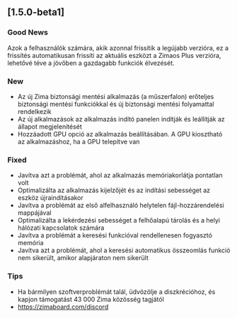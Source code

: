 ## [1.5.0-beta1]
### Good News
Azok a felhasználók számára, akik azonnal frissítik a legújabb verzióra, ez a frissítés automatikusan frissíti az aktuális eszközt a Zimaos Plus verzióra, lehetővé téve a jövőben a gazdagabb funkciók élvezését.
### New
- Az új Zima biztonsági mentési alkalmazás (a műszerfalon) erőteljes biztonsági mentési funkciókkal és új biztonsági mentési folyamattal rendelkezik
- Az új alkalmazások az alkalmazás indító panelen indítják és leállítják az állapot megjelenítését
- Hozzáadott GPU opció az alkalmazás beállításában. A GPU kiosztható az alkalmazáshoz, ha a GPU telepítve van
### Fixed
- Javítva azt a problémát, ahol az alkalmazás memóriakorlátja pontatlan volt
- Optimalizálta az alkalmazás kijelzőjét és az indítási sebességet az eszköz újraindításakor
- Javítva a problémát az első alfelhasználó helytelen fájl-hozzárendelési mappájával
- Optimalizálta a lekérdezési sebességet a felhőalapú tárolás és a helyi hálózati kapcsolatok számára
- Javítva a problémát a keresési funkcióval rendellenesen fogyasztó memória
- Javítva azt a problémát, ahol a keresési automatikus összeomlás funkció nem sikerült, amikor alapjáraton nem sikerült
### Tips
- Ha bármilyen szoftverproblémát talál, üdvözölje a diszkrécióhoz, és kapjon támogatást 43 000 Zima közösség tagjától
- <a href = "https://zimaboard.com/discord" Target = "_ üres" style = "color: kék"> https://zimaboard.com/discord </a>
